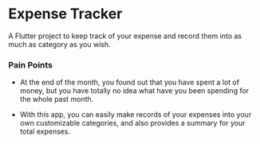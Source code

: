 # Expense Tracker

A Flutter project to keep track of your expense and record them into as much as category as you wish.

<h3>Pain Points</h3>

- At the end of the month, you found out that you have spent a lot of money, but you have totally no idea what have you been spending for the whole past month.

- With this app, you can easily make records of your expenses into your own customizable categories, and also provides a summary for your total expenses.


